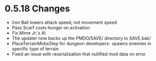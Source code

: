 # 0.5.18 Changes #

* Iron Ball lowers attack speed, not movement speed
* Pass Scarf costs hunger on activation
* Fix Mime Jr.'s AI
* The updater now backs up the PMDO/SAVE/ directory to SAVE.bak/
* PlaceTerrainMobsStep for dungeon developers- spawns enemies in specific type of terrain
* Fixed an issue with reserialization that nullified mod data on error
